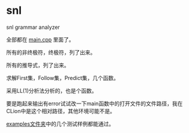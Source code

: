 # snl
snl grammar analyzer

全部都在 [main.cpp](https://github.com/code4lala/snl/blob/master/main.cpp) 里面了。

所有的非终极符，终极符，列了出来。

所有的推导式，列了出来。

求解First集，Follow集，Predict集，几个函数。

采用LL(1)分析法分析的，也是个函数。

要是跑起来输出有error试试改一下main函数中的打开文件的文件路径，我在CLion中是这个相对路径，其他环境可能不是。

[examples文件夹](https://github.com/code4lala/snl/tree/master/examples)中的几个测试样例都能通过。
